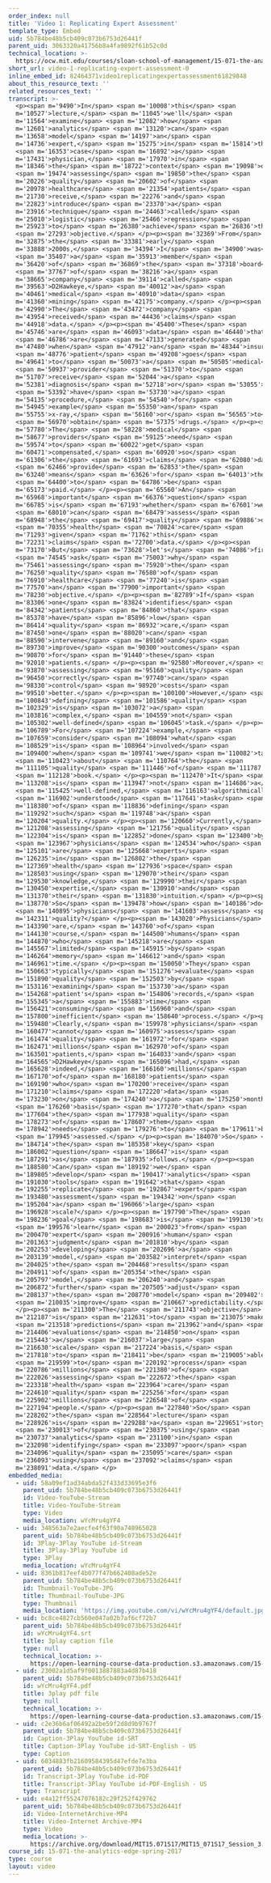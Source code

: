 ```yaml
---
order_index: null
title: 'Video 1: Replicating Expert Assessment'
template_type: Embed
uid: 5b784be48b5cb409c073b6753d26441f
parent_uid: 3063320a41756b8a4fa9892f61b52c0d
technical_location: >-
  https://ocw.mit.edu/courses/sloan-school-of-management/15-071-the-analytics-edge-spring-2017/logistic-regression/modeling-the-expert-an-introduction-to-logistic-regression/video-1-replicating-expert-assessment-0
short_url: video-1-replicating-expert-assessment-0
inline_embed_id: 82464371video1replicatingexpertassessment61829848
about_this_resource_text: ''
related_resources_text: ''
transcript: >-
  <p><span m='9490'>In</span> <span m='10008'>this</span> <span
  m='10527'>lecture,</span> <span m='11045'>we'll</span> <span
  m='11564'>examine</span> <span m='12082'>how</span> <span
  m='12601'>analytics</span> <span m='13120'>can</span> <span
  m='13658'>model</span> <span m='14197'>an</span> <span
  m='14736'>expert,</span> <span m='15275'>in</span> <span m='15814'>this</span>
  <span m='16353'>case</span> <span m='16892'>a</span> <span
  m='17431'>physician,</span> <span m='17970'>in</span> <span
  m='18346'>the</span> <span m='18722'>context</span> <span m='19098'>of</span>
  <span m='19474'>assessing</span> <span m='19850'>the</span> <span
  m='20226'>quality</span> <span m='20602'>of</span> <span
  m='20978'>healthcare</span> <span m='21354'>patients</span> <span
  m='21730'>receive,</span> <span m='22276'>and</span> <span
  m='22823'>introduce</span> <span m='23370'>a</span> <span
  m='23916'>technique</span> <span m='24463'>called</span> <span
  m='25010'>logistic</span> <span m='25466'>regression</span> <span
  m='25923'>to</span> <span m='26380'>achieve</span> <span m='26836'>this</span>
  <span m='27293'>objective.</span> </p><p><span m='32369'>From</span> <span
  m='32875'>the</span> <span m='33381'>early</span> <span
  m='33888'>2000s,</span> <span m='34394'>I</span> <span m='34900'>was</span>
  <span m='35407'>a</span> <span m='35913'>member</span> <span
  m='36420'>of</span> <span m='36869'>the</span> <span m='37318'>board</span>
  <span m='37767'>of</span> <span m='38216'>a</span> <span
  m='38665'>company</span> <span m='39114'>called</span> <span
  m='39563'>D2Hawkeye,</span> <span m='40012'>a</span> <span
  m='40461'>medical</span> <span m='40910'>data</span> <span
  m='41360'>mining</span> <span m='42175'>company.</span> </p><p><span
  m='42990'>The</span> <span m='43472'>company</span> <span
  m='43954'>received</span> <span m='44436'>claims</span> <span
  m='44918'>data.</span> </p><p><span m='45400'>These</span> <span
  m='45746'>are</span> <span m='46093'>data</span> <span m='46440'>that</span>
  <span m='46786'>are</span> <span m='47133'>generated</span> <span
  m='47480'>when</span> <span m='47912'>an</span> <span m='48344'>insured</span>
  <span m='48776'>patient</span> <span m='49208'>goes</span> <span
  m='49641'>to</span> <span m='50073'>a</span> <span m='50505'>medical</span>
  <span m='50937'>provider</span> <span m='51370'>to</span> <span
  m='51707'>receive</span> <span m='52044'>a</span> <span
  m='52381'>diagnosis</span> <span m='52718'>or</span> <span m='53055'>to</span>
  <span m='53392'>have</span> <span m='53730'>a</span> <span
  m='54135'>procedure,</span> <span m='54540'>for</span> <span
  m='54945'>example</span> <span m='55350'>an</span> <span
  m='55755'>x-ray,</span> <span m='56160'>or</span> <span m='56565'>to</span>
  <span m='56970'>obtain</span> <span m='57375'>drugs.</span> </p><p><span
  m='57780'>The</span> <span m='58228'>medical</span> <span
  m='58677'>providers</span> <span m='59125'>need</span> <span
  m='59574'>to</span> <span m='60022'>get</span> <span
  m='60471'>compensated,</span> <span m='60920'>so</span> <span
  m='61306'>the</span> <span m='61693'>claims</span> <span m='62080'>data</span>
  <span m='62466'>provide</span> <span m='62853'>the</span> <span
  m='63240'>means</span> <span m='63626'>for</span> <span m='64013'>them</span>
  <span m='64400'>to</span> <span m='64786'>be</span> <span
  m='65173'>paid.</span> </p><p><span m='65560'>An</span> <span
  m='65968'>important</span> <span m='66376'>question</span> <span
  m='66785'>is</span> <span m='67193'>whether</span> <span m='67601'>we</span>
  <span m='68010'>can</span> <span m='68479'>assess</span> <span
  m='68948'>the</span> <span m='69417'>quality</span> <span m='69886'>of</span>
  <span m='70355'>health</span> <span m='70824'>care</span> <span
  m='71293'>given</span> <span m='71762'>this</span> <span
  m='72231'>claims</span> <span m='72700'>data.</span> </p><p><span
  m='73170'>But</span> <span m='73628'>let's</span> <span m='74086'>first</span>
  <span m='74545'>ask</span> <span m='75003'>why</span> <span
  m='75461'>assessing</span> <span m='75920'>the</span> <span
  m='76250'>quality</span> <span m='76580'>of</span> <span
  m='76910'>healthcare</span> <span m='77240'>is</span> <span
  m='77570'>an</span> <span m='77900'>important</span> <span
  m='78230'>objective.</span> </p><p><span m='82789'>If</span> <span
  m='83306'>one</span> <span m='83824'>identifies</span> <span
  m='84342'>patients</span> <span m='84860'>that</span> <span
  m='85378'>have</span> <span m='85896'>low</span> <span
  m='86414'>quality</span> <span m='86932'>care,</span> <span
  m='87450'>one</span> <span m='88020'>can</span> <span
  m='88590'>intervene</span> <span m='89160'>and</span> <span
  m='89730'>improve</span> <span m='90300'>outcomes</span> <span
  m='90870'>for</span> <span m='91440'>these</span> <span
  m='92010'>patients.</span> </p><p><span m='92580'>Moreover,</span> <span
  m='93870'>assessing</span> <span m='95160'>quality</span> <span
  m='96450'>correctly</span> <span m='97740'>can</span> <span
  m='98330'>control</span> <span m='98920'>costs</span> <span
  m='99510'>better.</span> </p><p><span m='100100'>However,</span> <span
  m='100843'>defining</span> <span m='101586'>quality</span> <span
  m='102329'>is</span> <span m='103072'>a</span> <span
  m='103816'>complex,</span> <span m='104559'>not</span> <span
  m='105302'>well-defined</span> <span m='106045'>task.</span> </p><p><span
  m='106789'>For</span> <span m='107224'>example,</span> <span
  m='107659'>consider</span> <span m='108094'>what</span> <span
  m='108529'>is</span> <span m='108964'>involved</span> <span
  m='109400'>when</span> <span m='109741'>we</span> <span m='110082'>talk</span>
  <span m='110423'>about</span> <span m='110764'>the</span> <span
  m='111105'>quality</span> <span m='111446'>of</span> <span m='111787'>a</span>
  <span m='112128'>book.</span> </p><p><span m='112470'>It</span> <span
  m='113208'>is</span> <span m='113947'>not</span> <span m='114686'>a</span>
  <span m='115425'>well-defined,</span> <span m='116163'>algorithmically</span>
  <span m='116902'>understood</span> <span m='117641'>task</span> <span
  m='118380'>of</span> <span m='118836'>defining</span> <span
  m='119292'>such</span> <span m='119748'>a</span> <span
  m='120204'>quality.</span> </p><p><span m='120660'>Currently,</span> <span
  m='121208'>assessing</span> <span m='121756'>quality</span> <span
  m='122304'>is</span> <span m='122852'>done</span> <span m='123400'>by</span>
  <span m='123967'>physicians</span> <span m='124534'>who</span> <span
  m='125101'>are</span> <span m='125668'>experts</span> <span
  m='126235'>in</span> <span m='126802'>the</span> <span
  m='127369'>health</span> <span m='127936'>space</span> <span
  m='128503'>using</span> <span m='129070'>their</span> <span
  m='129530'>knowledge,</span> <span m='129990'>their</span> <span
  m='130450'>expertise,</span> <span m='130910'>and</span> <span
  m='131370'>their</span> <span m='131830'>intuition.</span> </p><p><span
  m='138770'>So</span> <span m='139478'>how</span> <span m='140186'>do</span>
  <span m='140895'>physicians</span> <span m='141603'>assess</span> <span
  m='142311'>quality?</span> </p><p><span m='143020'>Physicians</span> <span
  m='143390'>are,</span> <span m='143760'>of</span> <span
  m='144130'>course,</span> <span m='144500'>humans</span> <span
  m='144870'>who</span> <span m='145218'>are</span> <span
  m='145567'>limited</span> <span m='145915'>by</span> <span
  m='146264'>memory</span> <span m='146612'>and</span> <span
  m='146961'>time.</span> </p><p><span m='150050'>They</span> <span
  m='150663'>typically</span> <span m='151276'>evaluate</span> <span
  m='151890'>quality</span> <span m='152503'>by</span> <span
  m='153116'>examining</span> <span m='153730'>a</span> <span
  m='154268'>patient's</span> <span m='154806'>records,</span> <span
  m='155345'>a</span> <span m='155883'>time</span> <span
  m='156421'>consuming</span> <span m='156960'>and</span> <span
  m='157800'>inefficient</span> <span m='158640'>process.</span> </p><p><span
  m='159480'>Clearly,</span> <span m='159978'>physicians</span> <span
  m='160477'>cannot</span> <span m='160975'>assess</span> <span
  m='161474'>quality</span> <span m='161972'>for</span> <span
  m='162471'>millions</span> <span m='162970'>of</span> <span
  m='163501'>patients,</span> <span m='164033'>and</span> <span
  m='164565'>D2Hawkeye</span> <span m='165096'>had,</span> <span
  m='165628'>indeed,</span> <span m='166160'>millions</span> <span
  m='167170'>of</span> <span m='168180'>patients</span> <span
  m='169190'>who</span> <span m='170200'>receive</span> <span
  m='171210'>claims</span> <span m='172220'>data</span> <span
  m='173230'>on</span> <span m='174240'>a</span> <span m='175250'>monthly</span>
  <span m='176260'>basis</span> <span m='177270'>that</span> <span
  m='177604'>the</span> <span m='177938'>quality</span> <span
  m='178273'>of</span> <span m='178607'>them</span> <span
  m='178942'>needs</span> <span m='179276'>to</span> <span m='179611'>be</span>
  <span m='179945'>assessed.</span> </p><p><span m='184070'>So</span> <span
  m='184714'>the</span> <span m='185358'>key</span> <span
  m='186002'>question</span> <span m='186647'>is</span> <span
  m='187291'>as</span> <span m='187935'>follows.</span> </p><p><span
  m='188580'>Can</span> <span m='189192'>we</span> <span
  m='189805'>develop</span> <span m='190417'>analytics</span> <span
  m='191030'>tools</span> <span m='191642'>that</span> <span
  m='192255'>replicate</span> <span m='192867'>expert</span> <span
  m='193480'>assessment</span> <span m='194342'>on</span> <span
  m='195204'>a</span> <span m='196066'>large</span> <span
  m='196928'>scale?</span> </p><p><span m='197790'>The</span> <span
  m='198236'>goal</span> <span m='198683'>is</span> <span m='199130'>to</span>
  <span m='199576'>learn</span> <span m='200023'>from</span> <span
  m='200470'>expert</span> <span m='200916'>human</span> <span
  m='201363'>judgment</span> <span m='201810'>by</span> <span
  m='202253'>developing</span> <span m='202696'>a</span> <span
  m='203139'>model,</span> <span m='203582'>interpret</span> <span
  m='204025'>the</span> <span m='204468'>results</span> <span
  m='204911'>of</span> <span m='205354'>the</span> <span
  m='205797'>model,</span> <span m='206240'>and</span> <span
  m='206872'>further</span> <span m='207505'>adjust</span> <span
  m='208137'>the</span> <span m='208770'>model</span> <span m='209402'>to</span>
  <span m='210035'>improve</span> <span m='210667'>predictability.</span>
  </p><p><span m='211300'>The</span> <span m='211743'>objective</span> <span
  m='212187'>is</span> <span m='212631'>to</span> <span m='213075'>make</span>
  <span m='213518'>predictions</span> <span m='213962'>and</span> <span
  m='214406'>evaluations</span> <span m='214850'>on</span> <span
  m='215443'>a</span> <span m='216037'>large</span> <span
  m='216630'>scale</span> <span m='217224'>basis,</span> <span
  m='217818'>to</span> <span m='218411'>be</span> <span m='219005'>able</span>
  <span m='219599'>to</span> <span m='220192'>process</span> <span
  m='220786'>millions</span> <span m='221380'>of</span> <span
  m='222026'>assessing</span> <span m='222672'>the</span> <span
  m='223318'>health</span> <span m='223964'>care</span> <span
  m='224610'>quality</span> <span m='225256'>for</span> <span
  m='225902'>millions</span> <span m='226548'>of</span> <span
  m='227194'>people.</span> </p><p><span m='227840'>So</span> <span
  m='228202'>the</span> <span m='228564'>lecture</span> <span
  m='228926'>is</span> <span m='229288'>a</span> <span m='229651'>story</span>
  <span m='230013'>of</span> <span m='230375'>using</span> <span
  m='230737'>analytics</span> <span m='231100'>in</span> <span
  m='232098'>identifying</span> <span m='233097'>poor</span> <span
  m='234096'>quality</span> <span m='235095'>care</span> <span
  m='236093'>using</span> <span m='237092'>claims</span> <span
  m='238091'>data.</span> </p>
embedded_media:
  - uid: 58a09ef1ad34abda52f433d33695e3f6
    parent_uid: 5b784be48b5cb409c073b6753d26441f
    id: Video-YouTube-Stream
    title: Video-YouTube-Stream
    type: Video
    media_location: wYcMru4gYF4
  - uid: 348563a7e2aecfe4f63f90a748965028
    parent_uid: 5b784be48b5cb409c073b6753d26441f
    id: 3Play-3Play YouTube id-Stream
    title: 3Play-3Play YouTube id
    type: 3Play
    media_location: wYcMru4gYF4
  - uid: 8361b817eef4b077f47b662408ade52e
    parent_uid: 5b784be48b5cb409c073b6753d26441f
    id: Thumbnail-YouTube-JPG
    title: Thumbnail-YouTube-JPG
    type: Thumbnail
    media_location: 'https://img.youtube.com/vi/wYcMru4gYF4/default.jpg'
  - uid: bc8ce4827cb560e047a02b7af6cf72b7
    parent_uid: 5b784be48b5cb409c073b6753d26441f
    id: wYcMru4gYF4.srt
    title: 3play caption file
    type: null
    technical_location: >-
      https://open-learning-course-data-production.s3.amazonaws.com/15-071-the-analytics-edge-spring-2017/bc8ce4827cb560e047a02b7af6cf72b7_wYcMru4gYF4.srt
  - uid: 23002a1d5af9f0013887883a4d87b418
    parent_uid: 5b784be48b5cb409c073b6753d26441f
    id: wYcMru4gYF4.pdf
    title: 3play pdf file
    type: null
    technical_location: >-
      https://open-learning-course-data-production.s3.amazonaws.com/15-071-the-analytics-edge-spring-2017/23002a1d5af9f0013887883a4d87b418_wYcMru4gYF4.pdf
  - uid: c2e36b6af06492a2be59f2d8d9b9767f
    parent_uid: 5b784be48b5cb409c073b6753d26441f
    id: Caption-3Play YouTube id-SRT
    title: Caption-3Play YouTube id-SRT-English - US
    type: Caption
  - uid: 6034883fb21609584395d47efde7e3ba
    parent_uid: 5b784be48b5cb409c073b6753d26441f
    id: Transcript-3Play YouTube id-PDF
    title: Transcript-3Play YouTube id-PDF-English - US
    type: Transcript
  - uid: e4a12ff55247076182c29f252f429762
    parent_uid: 5b784be48b5cb409c073b6753d26441f
    id: Video-InternetArchive-MP4
    title: Video-Internet Archive-MP4
    type: Video
    media_location: >-
      https://archive.org/download/MIT15.071S17/MIT15_071S17_Session_3.2.01_300k.mp4
course_id: 15-071-the-analytics-edge-spring-2017
type: course
layout: video
---
```

